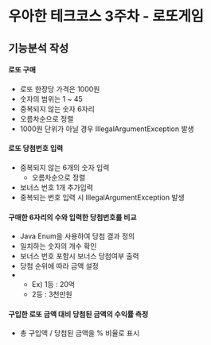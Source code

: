 우아한 테크코스 3주차 - 로또게임
================================
기능분석 작성
--------------------------------

#### 로또 구매 
* 로또 한장당 가격은 1000원
* 숫자의 범위는 1 ~ 45
* 중복되지 않는 숫자 6자리
* 오름차순으로 정렬
* 1000원 단위가 아닐 경우 IllegalArgumentException 발생

#### 로또 당첨번호 입력
* 중복되지 않는 6개의 숫자 입력
  * 오름차순으로 정렬
* 보너스 번호 1개 추가입력
* 중복되는 번호 입력 시 IllegalArgumentException 발생

#### 구매한 6자리의 수와 입력한 당첨번호를 비교
* Java Enum을 사용하여 당첨 결과 정의
* 일치하는 숫자의 개수 확인
* 보너스 번호 포함시 보너스 당첨여부 출력
* 당첨 순위에 따라 금액 설정
* * Ex) 1등 : 20억
  * 2등 : 3천만원

#### 구입한 로또 금액 대비 당첨된 금액의 수익률 측정
* 총 구입액 / 당첨된 금액을 % 비율로 표시
